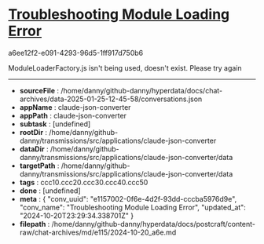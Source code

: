 # [Troubleshooting Module Loading Error](https://claude.ai/chat/e1157002-0f6e-4d2f-93dd-cccba5976d9e)

a6ee12f2-e091-4293-96d5-1ff917d750b6

ModuleLoaderFactory.js isn't being used, doesn't exist. Please try again

---

* **sourceFile** : /home/danny/github-danny/hyperdata/docs/chat-archives/data-2025-01-25-12-45-58/conversations.json
* **appName** : claude-json-converter
* **appPath** : claude-json-converter
* **subtask** : [undefined]
* **rootDir** : /home/danny/github-danny/transmissions/src/applications/claude-json-converter
* **dataDir** : /home/danny/github-danny/transmissions/src/applications/claude-json-converter/data
* **targetPath** : /home/danny/github-danny/transmissions/src/applications/claude-json-converter/data
* **tags** : ccc10.ccc20.ccc30.ccc40.ccc50
* **done** : [undefined]
* **meta** : {
  "conv_uuid": "e1157002-0f6e-4d2f-93dd-cccba5976d9e",
  "conv_name": "Troubleshooting Module Loading Error",
  "updated_at": "2024-10-20T23:29:34.338701Z"
}
* **filepath** : /home/danny/github-danny/hyperdata/docs/postcraft/content-raw/chat-archives/md/e115/2024-10-20_a6e.md